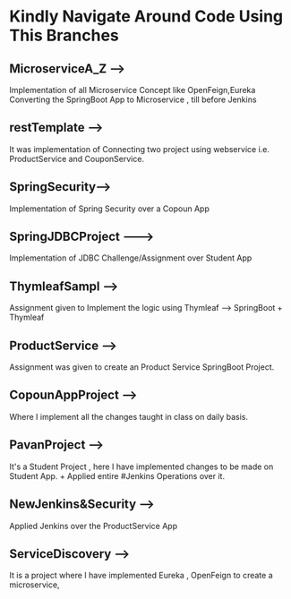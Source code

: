 # Kindly Navigate Around Code Using This Branches


## MicroserviceA_Z -->
Implementation of all Microservice Concept like OpenFeign,Eureka Converting the SpringBoot App to Microservice , till before Jenkins

## restTemplate --> 
It was implementation of Connecting two project using webservice i.e. ProductService and CouponService.

## SpringSecurity-->
Implementation of Spring Security over a Copoun App

## SpringJDBCProject ---> 
Implementation of JDBC Challenge/Assignment over Student App

## ThymleafSampl --> 
Assignment given to Implement the logic using Thymleaf --> SpringBoot + Thymleaf

## ProductService -->
Assignment was given to create an Product Service SpringBoot Project.

## CopounAppProject --> 
Where I implement all the changes taught in class on daily basis.

## PavanProject --> 
It's a Student Project , here I have implemented changes to be made on Student App. + Applied entire #Jenkins Operations over it.

## NewJenkins&Security -->
Applied Jenkins over the ProductService App

## ServiceDiscovery -->
It is a project where I have implemented Eureka , OpenFeign to create a microservice,



